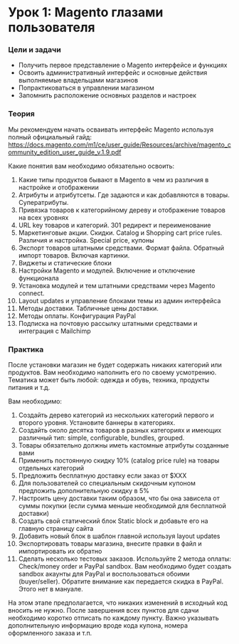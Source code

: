 # Урок 1: Magento глазами пользователя

### Цели и задачи

- Получить первое представление о Magento интерфейсе и функциях
- Освоить административный интерфейс и основные действия выполняемые владельцами магазинов
- Попрактиковаться в управлении магазином
- Запомнить расположение основных разделов и настроек

### Теория

Мы рекомендуем начать осваивать интерфейс Magento используя полный официальный гайд:
https://docs.magento.com/m1/ce/user_guide/Resources/archive/magento_community_edition_user_guide_v.1.9.pdf

Какие понятия вам необходимо обязательно освоить:
1. Какие типы продуктов бывают в Magento в чем из различия в настройке и отображении
2. Атрибуты и атрибутсеты. Где задаются и как добавляются в товары. Суператрибуты.
3. Привязка товаров к категорийному дереву и отображение товаров на всех уровнях
4. URL key товаров и категорий. 301 редирект и переименование
5. Маркетинговые акции. Скидки. Catalog и Shopping cart price rules. Различия и настройка. Special price, купоны
6. Экспорт товаров штатными средствами. Формат файла. Обратный импорт товаров. Включая картинки.
7. Виджеты и статические блоки
8. Настройки Magento и модулей. Включение и отключение функционала
9. Установка модулей и тем штатными средствами через Magento connect. 
10. Layout updates и управление блоками темы из админ интерфейса
11. Методы доставки. Табличные цены доставки.
12. Методы оплаты. Конфигурация PayPal
13. Подписка на почтовую рассылку штатными средствами и интеграция с Mailchimp

### Практика

После установки магазин не будет содержать никаких категорий или продуктов. Вам необходимо наполнить его по своему усмотрению. Тематика может быть любой: одежда и обувь, техника, продукты питания и т.д.

Вам необходимо:
1. Создайть дерево категорий из нескольких категорий первого и второго уровня. Установите баннеры в категориях.
2. Создайть около десятка товаров в разных категориях и имеющих различный тип: simple, configurable, bundles, grouped.
3. Товары обязательно должны иметь кастомные атрибуты созданные вами
4. Применить постоянную скидку 10% (catalog price rule) на товары отдельных категорий
5. Предложить бесплатную доставку если заказ от $XXX
6. Для пользователей со специальным скидочным купоном предложить дополнительную скидку в 5%
7. Настроить цену доставки таким образом, что бы она зависела от суммы покупки (если сумма меньше необходимой для бесплатной доставки)
8. Создать свой статический блок Static block и добавьте его на главную страницу сайта
9. Добавить новый блок в шаблон главной используя layout updates
10. Экспортировать товары магазина, внесите правки в файл и импортировать их обратно
11. Сделать несколько тестовых заказов. Используйте 2 метода оплаты: Check/money order и PayPal sandbox. Вам необходимо будет создать sandbox акаунты для PayPal и воспользоваться обоими (buyer/seller). Обратите внимание как передается скидка в PayPal. Этого нет в мануале.

На этом этапе предполагается, что никаких изменений в исходный код вносить не нужно. После завершения всех пунктов для сдачи необходимо коротко отписать по каждому пункту. Важно указывать дополнительную информацию вроде кода купона, номера оформленного заказа и т.п.
